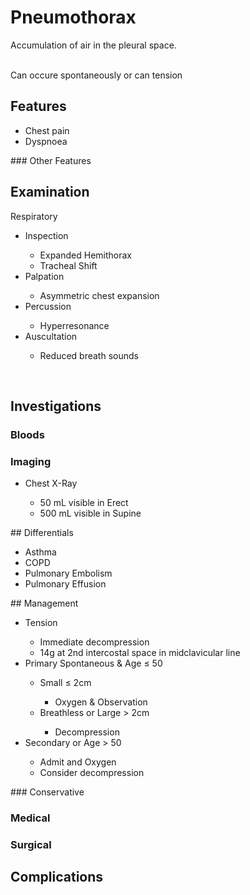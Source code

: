 # Pneumothorax
Accumulation of air in the pleural space.<div><br></div><div>Can occure spontaneously or can tension</div>
## Features
<ul><li>Chest pain</li><li>Dyspnoea</li></ul>
### Other Features

## Examination
Respiratory<div><ul><li>Inspection</li><ul><li>Expanded Hemithorax</li><li>Tracheal Shift</li></ul><li>Palpation</li><ul><li>Asymmetric chest expansion</li></ul><li>Percussion</li><ul><li>Hyperresonance</li></ul><li>Auscultation</li><ul><li>Reduced breath sounds</li></ul></ul><div><br></div></div>
## Investigations

### Bloods

### Imaging
<ul><li>Chest X-Ray</li><ul><li>50 mL visible in Erect</li><li>500 mL visible in Supine</li></ul></ul>
## Differentials
<ul><li>Asthma</li><li>COPD</li><li>Pulmonary Embolism</li><li>Pulmonary Effusion</li></ul>
## Management
<ul><li>Tension</li><ul><li>Immediate decompression</li><li>14g at 2nd intercostal space in midclavicular line</li></ul><li>Primary Spontaneous &amp; Age&nbsp;≤ 50</li><ul><li>Small&nbsp;≤ 2cm</li><ul><li>Oxygen &amp; Observation</li></ul><li>Breathless or Large &gt; 2cm</li><ul><li>Decompression</li></ul></ul><li>Secondary or Age &gt; 50</li><ul><li>Admit and Oxygen</li><li>Consider decompression</li></ul></ul>
### Conservative

### Medical

### Surgical

## Complications

